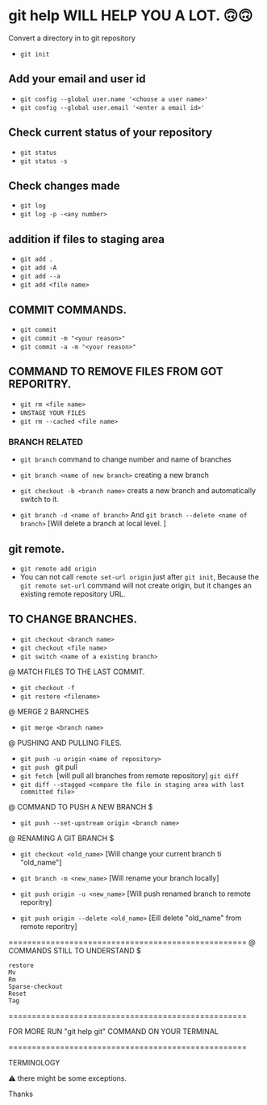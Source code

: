 git help <Command name> WILL HELP YOU A LOT. 🙃🙃
===================================================
Convert a directory in to git repository
* `git init`

## Add your email and user id
- `git config --global user.name '<choose a user name>'`
- `git config --global user.email '<enter a email id>'`

## Check current status of your repository
- `git status`
- `git status -s`

## Check changes made
- `git log`
- `git log -p -<any number>`

## addition if files to staging area
- `git add .`
- `git add -A`
- `git add --a`
- `git add <file name>`

## COMMIT COMMANDS. 
- `git commit`
- `git commit -m "<your reason>"`
- `git commit -a -m "<your reason>"`

## COMMAND TO REMOVE FILES FROM GOT REPORITRY. 
- `git rm <file name> `
- `UNSTAGE YOUR FILES`
- `git rm --cached <file name>`

### BRANCH RELATED
- `git branch` command to change number and name of branches

- `git branch <name of new branch>` creating a new branch
- `git checkout -b <branch name>` creats a new branch and automatically switch to it.
- `git branch -d <name of branch>`
And
`git branch --delete <name of branch>`
[Will delete a branch at local level. ]

## git remote.
- `git remote add origin`
- You can not call `remote set-url origin` just after `git init`, Because the `git remote set-url` command will not create origin, but it changes an existing remote repository URL.


## TO CHANGE BRANCHES. 
- `git checkout <branch name>`
- `git checkout <file name>`
- `git switch <name of a existing branch>`


@ MATCH FILES TO THE LAST COMMIT. 
- `git checkout -f `
- `git restore <filename>`

@ MERGE 2 BARNCHES
- `git merge <branch name>`

@ PUSHING AND PULLING FILES. 
- `git push -u origin <name of repository>`
- `git push `
git pull
- `git fetch `[will pull all branches from remote repository]
`git diff` <compare file in working tree with staging area>
- `git diff --stagged <compare the file in staging area with last committed file>`







@ COMMAND TO PUSH A NEW BRANCH $
- `git push --set-upstream origin <branch name>`





@ RENAMING A GIT BRANCH $

- `git checkout <old_name>`
  [Will change your current branch ti "old_name"]

- `git branch -m <new_name>`
  [Will rename your branch locally]

- `git push origin -u <new_name>`
  [Will push renamed branch to remote reporitry]

- `git push origin --delete <old_name>`
  [Eill delete "old_name" from remote reporitry]


===================================================
@ COMMANDS STILL TO UNDERSTAND $
```
restore
Mv 
Rm
Sparse-checkout
Reset
Tag
```
===================================================


FOR MORE RUN "git help git" COMMAND ON YOUR TERMINAL

===================================================

TERMINOLOGY

⚠️ there might be some exceptions. 

Thanks
